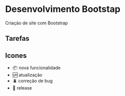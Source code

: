 # Desenvolvimento Bootstap

Criação de site com Bootstrap

## Tarefas


## Icones

- :package: nova funcionalidade
- :up: atualização
- :beetle: correção de bug
- :checkered_flag: release

